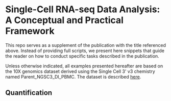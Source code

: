 #  Single-Cell RNA-seq Data Analysis: A Conceptual and Practical Framework

This repo serves as a supplement of the publication with the title referenced above. Instead of providing full scripts, we present here snippets that guide the reader on how to conduct specific tasks described in the publication.

Unless otherwise indicated, all examples presented hereafter are based on the 10X genomics dataset derived using the Single Cell 3' v3 chemistry named Parent_NGSC3_DI_PBMC. The dataset is described [here](https://cf.10xgenomics.com/samples/cell-exp/4.0.0/Parent_NGSC3_DI_PBMC/Parent_NGSC3_DI_PBMC_web_summary.html). 

## Quantification


